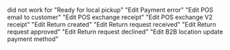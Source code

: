 did not work for
"Ready for local pickup"
"Edit Payment error"
"Edit POS email to customer"
"Edit POS exchange receipt"
"Edit POS exchange V2 receipt"
"Edit Return created"
"Edit Return request received"
"Edit Return request approved"
"Edit Return request declined"
"Edit B2B location update payment method"
